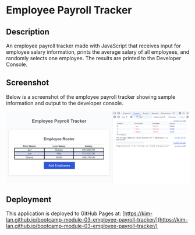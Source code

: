 # Employee Payroll Tracker

## Description

An employee payroll tracker made with JavaScript that receives input for employee salary information, prints the average salary of all employees, and randomly selects one employee. The results are printed to the Developer Console.

## Screenshot

Below is a screenshot of the employee payroll tracker showing sample information and output to the developer console.

![Screenshot of the employee payroll tracker and an example of console output](./assets/images/screenshot.png)

## Deployment

This application is deployed to GitHub Pages at:
[https://kim-lan.github.io/bootcamp-module-03-employee-payroll-tracker/](https://kim-lan.github.io/bootcamp-module-03-employee-payroll-tracker/)
